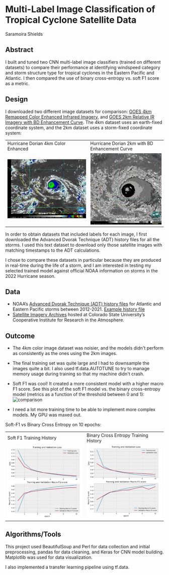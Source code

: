 # Multi-Label Image Classification of Tropical Cyclone Satellite Data
Saramoira Shields

## Abstract
I built and tuned two CNN multi-label image classifiers (trained on different datasets) to compare their performance at identifying windspeed category and storm structure type for tropical cyclones in the Eastern Pacific and Atlantic. I then compared the use of binary cross-entropy vs. soft F1 score as a metric.  

## Design 

I downloaded two different image datasets for comparison: [GOES 4km Remapped Color Enhanced Infrared Imagery](https://rammb-data.cira.colostate.edu/tc_realtime/archive.asp?product=4kmirimg&storm_identifier=al052019), and [GOES 2km Relative IR Imagery with BD Enhancement Curve](https://rammb-data.cira.colostate.edu/tc_realtime/archive.asp?product=4kmsrbdc&storm_identifier=al052019). The 4km dataset uses an earth-fixed coordinate system, and the 2km dataset uses a storm-fixed coordinate system:

<table>
  <tr>
    <td>Hurricane Dorian 4km Color Enhanced</td>
     <td>Hurricane Dorian 2km with BD Enhancement Curve</td>
  </tr>
  <tr>
    <td><img src="https://github.com/saramoira/deep_learning/blob/main/images/Dorian_4km_small.gif"></td>
    <td><img src="https://github.com/saramoira/deep_learning/blob/main/images/Dorian_2km_small.gif"></td>
  </tr>
 </table>

In order to obtain datasets that included labels for each image, I first downloaded the Advanced Dvorak Technique (ADT) history files for all the storms. I used this text dataset to download only those satellite images with matching timestamps to the ADT calculations.

I chose to compare these datasets in particular because they are produced in real-time during the life of a storm, and I am interested in testing my selected trained model against official NOAA information on storms in the 2022 Hurricane season. 

## Data

* NOAA’s [Advanced Dvorak Technique (ADT) history files](https://www.ssd.noaa.gov/PS/TROP/2021/adt/archive.html) for Atlantic and Eastern Pacific storms between 2012-2021. [Example history file](https://www.ssd.noaa.gov/PS/TROP/DATA/2021/adt/text/01L-list.txt)
* [Satellite Imagery Archives](https://rammb-data.cira.colostate.edu/tc_realtime/storm_satellite.asp?storm_identifier=al072021) hosted at Colorado State University’s Cooperative Institute for Research in the Atmosphere.

## Outcome

* The 4km color image dataset was noisier, and the models didn't perform as consistently as the ones using the 2km images. 
* The final training set was quite large and I had to downsample the images quite a bit. I also used tf.data.AUTOTUNE to try to manage memory usage during training so that my machine didn't crash.
* Soft F1 was cool! It created a more consistent model with a higher macro F1 score. See this plot of the soft F1 model vs. the binary cross-entropy model (metrics as a function of the threshold between 0 and 1):![comparison](https://user-images.githubusercontent.com/1490364/160144383-34496e54-5143-4837-a6ca-902aa792addf.png)

* I need a lot more training time to be able to implement more complex models. My GPU was maxed out.

Soft-F1 vs Binary Cross Entropy on 10 epochs:
<table>
  <tr>
    <td>Soft F1 Training History</td>
     <td>Binary Cross Entropy Training History</td>
  </tr>
  <tr>
    <td><img src="https://github.com/saramoira/deep_learning/blob/main/images/10_epochs_soft_f1_plot.png"></td>
    <td><img src="https://github.com/saramoira/deep_learning/blob/main/images/10_epochs_bce_plot.png"></td>
  </tr>
 </table>


## Algorithms/Tools
This project used BeautifulSoup and Perl for data collection and initial preprocessing, pandas for data cleaning, and Keras for CNN model building. Matplotlib was used for data visualization. 

I also implemented a transfer learning pipeline using tf.data. 
